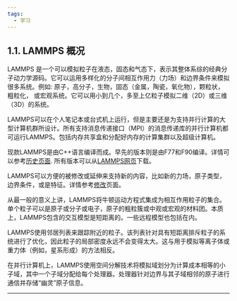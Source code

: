 ```yaml
---
tags:
  - 学习
---
```

## 1.1. LAMMPS 概况

LAMMPS 是一个可以模拟粒子在液态，固态和气态下，表示其整体系综的经典分子动力学源码。它可以运用多样化的分子间相互作用力（力场）和边界条件来模拟很多系统。例如: 原子，高分子，生物，固态（金属，陶瓷，氧化物），颗粒状，粗粒化， 或宏观系统。它可以用小到几个，多至上亿粒子模拟二维（2D）或三维（3D）的系统。



LAMMPS可以在个人笔记本或台式机上运行，但是主要还是为支持并行计算的大型计算机群所设计。所有支持消息传递接口（MPI）的消息传递库的并行计算机都可运行LAMMPS。包括内存共享盒和分配好内存的计算集群以及超级计算机。



现款LAMMPS是由C++语言编译而成。早先的版本则是由F77和F90编译。详情可以参考[历史页面](https://lammps.sandia.gov/history.html). 所有版本可以从[LAMMPS网页](https://lammps.sandia.gov/)下载。



LAMMPS可以方便的被修改或延伸来支持新的内容，比如新的力场，原子类型，边界条件，或是特征。详情参考[修改](https://lammps.sandia.gov/doc/Modify.html)页面。



从最一般的意义上讲，LAMMPS将牛顿运动方程式集成为相互作用粒子的集合。单个粒子可以是原子或分子或电子，原子的粗粒簇或中观或宏观的材料团。本质上，LAMMPS包含的交互模型是短距离的。一些远程模型也包括在内。

LAMMPS使用邻居列表来跟踪附近的粒子。该列表针对具有短距离排斥粒子的系统进行了优化，因此粒子的局部密度永远不会变得太大。这与用于模拟等离子体或重力体（例如，星系形成）的方法相反。

在并行计算机上，LAMMPS使用空间分解技术将模拟域划分为计算成本相等的小子域，其中一个子域分配给每个处理器。处理器针对边界与其子域相邻的原子进行通信并存储“幽灵”原子信息。

---